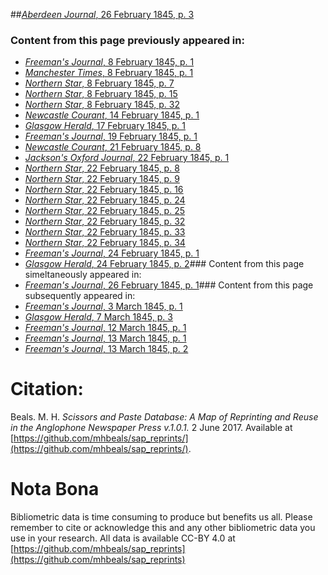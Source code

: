##[*Aberdeen Journal*, 26 February 1845, p. 3](https://mhbeals.github.io/sap_html/Aberdeen-Journal/Aberdeen-Journal-26-February-1845-p-3)

### Content from this page previously appeared in:
+ [*Freeman's Journal*, 8 February 1845, p. 1](https://mhbeals.github.io/sap_html/Freeman's-Journal/Freeman's-Journal-8-February-1845-p-1)
+ [*Manchester Times*, 8 February 1845, p. 1](https://mhbeals.github.io/sap_html/Manchester-Times/Manchester-Times-8-February-1845-p-1)
+ [*Northern Star*, 8 February 1845, p. 7](https://mhbeals.github.io/sap_html/Northern-Star/Northern-Star-8-February-1845-p-7)
+ [*Northern Star*, 8 February 1845, p. 15](https://mhbeals.github.io/sap_html/Northern-Star/Northern-Star-8-February-1845-p-15)
+ [*Northern Star*, 8 February 1845, p. 32](https://mhbeals.github.io/sap_html/Northern-Star/Northern-Star-8-February-1845-p-32)
+ [*Newcastle Courant*, 14 February 1845, p. 1](https://mhbeals.github.io/sap_html/Newcastle-Courant/Newcastle-Courant-14-February-1845-p-1)
+ [*Glasgow Herald*, 17 February 1845, p. 1](https://mhbeals.github.io/sap_html/Glasgow-Herald/Glasgow-Herald-17-February-1845-p-1)
+ [*Freeman's Journal*, 19 February 1845, p. 1](https://mhbeals.github.io/sap_html/Freeman's-Journal/Freeman's-Journal-19-February-1845-p-1)
+ [*Newcastle Courant*, 21 February 1845, p. 8](https://mhbeals.github.io/sap_html/Newcastle-Courant/Newcastle-Courant-21-February-1845-p-8)
+ [*Jackson's Oxford Journal*, 22 February 1845, p. 1](https://mhbeals.github.io/sap_html/Jackson's-Oxford-Journal/Jackson's-Oxford-Journal-22-February-1845-p-1)
+ [*Northern Star*, 22 February 1845, p. 8](https://mhbeals.github.io/sap_html/Northern-Star/Northern-Star-22-February-1845-p-8)
+ [*Northern Star*, 22 February 1845, p. 9](https://mhbeals.github.io/sap_html/Northern-Star/Northern-Star-22-February-1845-p-9)
+ [*Northern Star*, 22 February 1845, p. 16](https://mhbeals.github.io/sap_html/Northern-Star/Northern-Star-22-February-1845-p-16)
+ [*Northern Star*, 22 February 1845, p. 24](https://mhbeals.github.io/sap_html/Northern-Star/Northern-Star-22-February-1845-p-24)
+ [*Northern Star*, 22 February 1845, p. 25](https://mhbeals.github.io/sap_html/Northern-Star/Northern-Star-22-February-1845-p-25)
+ [*Northern Star*, 22 February 1845, p. 32](https://mhbeals.github.io/sap_html/Northern-Star/Northern-Star-22-February-1845-p-32)
+ [*Northern Star*, 22 February 1845, p. 33](https://mhbeals.github.io/sap_html/Northern-Star/Northern-Star-22-February-1845-p-33)
+ [*Northern Star*, 22 February 1845, p. 34](https://mhbeals.github.io/sap_html/Northern-Star/Northern-Star-22-February-1845-p-34)
+ [*Freeman's Journal*, 24 February 1845, p. 1](https://mhbeals.github.io/sap_html/Freeman's-Journal/Freeman's-Journal-24-February-1845-p-1)
+ [*Glasgow Herald*, 24 February 1845, p. 2](https://mhbeals.github.io/sap_html/Glasgow-Herald/Glasgow-Herald-24-February-1845-p-2)### Content from this page simeltaneously appeared in:
+ [*Freeman's Journal*, 26 February 1845, p. 1](https://mhbeals.github.io/sap_html/Freeman's-Journal/Freeman's-Journal-26-February-1845-p-1)### Content from this page subsequently appeared in:
+ [*Freeman's Journal*, 3 March 1845, p. 1](https://mhbeals.github.io/sap_html/Freeman's-Journal/Freeman's-Journal-3-March-1845-p-1)
+ [*Glasgow Herald*, 7 March 1845, p. 3](https://mhbeals.github.io/sap_html/Glasgow-Herald/Glasgow-Herald-7-March-1845-p-3)
+ [*Freeman's Journal*, 12 March 1845, p. 1](https://mhbeals.github.io/sap_html/Freeman's-Journal/Freeman's-Journal-12-March-1845-p-1)
+ [*Freeman's Journal*, 13 March 1845, p. 1](https://mhbeals.github.io/sap_html/Freeman's-Journal/Freeman's-Journal-13-March-1845-p-1)
+ [*Freeman's Journal*, 13 March 1845, p. 2](https://mhbeals.github.io/sap_html/Freeman's-Journal/Freeman's-Journal-13-March-1845-p-2)
                    
# Citation: 

Beals. M. H. *Scissors and Paste Database: A Map of Reprinting and Reuse in the Anglophone Newspaper Press v.1.0.1.* 2 June 2017. Available at [https://github.com/mhbeals/sap_reprints/](https://github.com/mhbeals/sap_reprints/). 
                    
# Nota Bona

Bibliometric data is time consuming to produce but benefits us all. Please remember to cite or acknowledge this and any other bibliometric data you use in your research. All data is available CC-BY 4.0 at [https://github.com/mhbeals/sap_reprints](https://github.com/mhbeals/sap_reprints)